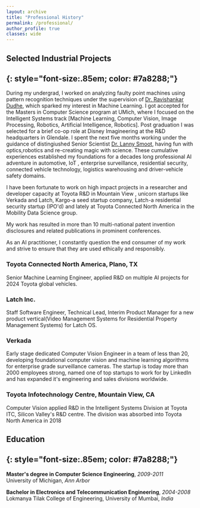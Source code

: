 ```yaml
---
layout: archive
title: "Professional History"
permalink: /professional/
author_profile: true
classes: wide
---
```


## Selected Industrial Projects
{: style="font-size:.85em; color: #7a8288;"}
---
During my undergrad, I worked on analyzing faulty point machines using pattern recognition techniques under the supervision of [Dr. Ravishankar Dudhe](https://www.manipaldubai.com/soeit/faculty/faculty-list/ravishankar-dudhe.html), which sparked my interest in Machine Learning. 
I got accepted for the Masters in Computer Science program at UMich, where I focused on the Intelligent Systems track [Machine Learning, Computer Vision, Image Processing, Robotics, Artificial Intelligence, Robotics]. 
Post graduation I was selected for a brief co-op role at Disney Imagineering at the R&D headquarters in Glendale. I spent the next five months working under the guidance of distingiushed Senior Scientist [Dr. Lanny Smoot](https://en.wikipedia.org/wiki/Lanny_Smoot), having fun with optics,robotics and re-creating magic with science.
These cumulative experiences established my foundations for a decades long professional AI adventure in automotive, IoT
, enterprise surveillance, residential security, connected vehicle technology, logistics warehousing and driver-vehicle safety domains. 

I have been fortunate to work on high impact projects in a researcher and developer capacity at Toyota R&D in Mountain View
, unicorn startups like Verkada and Latch, Kargo-a seed startup company, Latch-a residential security startup (IPO'd) and lately at Toyota Connected North America in the Mobility Data Science group.

My work has resulted in more than 10 multi-national patent invention disclosures and related publications in prominent conferences.

As an AI practitioner, I constantly question the end consumer of my work and strive to ensure that they are used ethically and responsibly.

### Toyota Connected North America, Plano, TX
Senior Machine Learning Engineer, applied R&D on multiple AI projects for 2024 Toyota global vehicles. 

### Latch Inc.
Staff Software Engineer, Technical Lead, Interim Product Manager for a new product vertical(Video Management Systems for Residential Property Management Systems) for Latch OS.

### Verkada
Early stage dedicated Computer Vision Engineer in a team of less than 20, developing foundational computer vision and machine learning algorithms for enterprise grade surveillance cameras. The startup is today more than 2000 employees strong, named one of top startups to work for by LinkedIn and has expanded it's engineering and sales divisions worldwide.

### Toyota Infotechnology Centre, Mountain View, CA 
Computer Vision applied R&D in the Intelligent Systems Division at Toyota ITC, Silicon Valley's R&D centre. The division was absorbed into Toyota North America in 2018 
## Education
{: style="font-size:.85em; color: #7a8288;"}
---

**Master's degree in Computer Science Engineering**, *2009-2011*  
University of Michigan, *Ann Arbor*


**Bachelor in Electronics and Telecommunication Engineering**, *2004-2008*  
Lokmanya Tilak College of Engineering, University of Mumbai, *India*